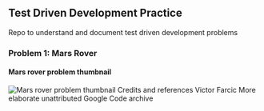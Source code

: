 ## Test Driven Development Practice
Repo to understand and document test driven development problems

### Problem 1: Mars Rover
#### Mars rover problem thumbnail
![Mars rover problem thumbnail](https://kata-log.rocks/images/mars_rover.jpg)
Credits and references
Victor Farcic
More elaborate unattributed Google Code archive
